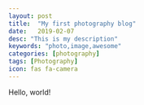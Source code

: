 ```yaml
---
layout: post
title:  "My first photography blog"
date:   2019-02-07
desc: "This is my description"
keywords: "photo,image,awesome"
categories: [photography]
tags: [Photography]
icon: fas fa-camera
---
```


Hello, world!